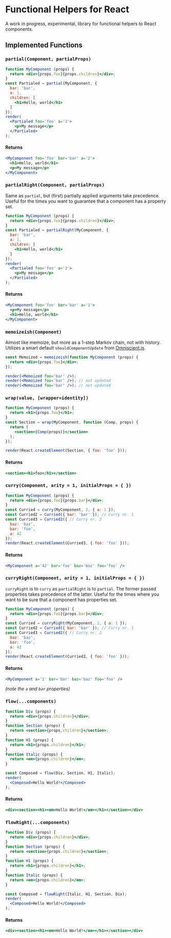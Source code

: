 # Functional Helpers for React

A work in progress, experimental, library for functional helpers to React components.

## Implemented Functions

### `partial(Component, partialProps)`

```jsx
function MyComponent (props) {
  return <div>{props.foo}{props.children}</div>;
}
const Partialed = partial(MyComponent, {
  bar: 'bar',
  a: 1,
  children: [
    <h1>Hello, world</h1>
  ]
});
render(
  <Partialed foo='foo' a='2'>
    <p>My message</p>
  </Partialed>
);
```

#### Returns
```jsx
<MyComponent foo='foo' bar='bar' a='2'>
  <h1>Hello, world</h1>
  <p>My message</p>
</MyComponent>
```

### `partialRight(Component, partialProps)`

Same as `partial`, but (first) partially applied arguments take precedence.
Useful for the times you want to guarantee that a component has a property set.

```jsx
function MyComponent (props) {
  return <div>{props.foo}{props.children}</div>;
}
const Partialed = partialRight(MyComponent, {
  bar: 'bar',
  a: 1,
  children: [
    <h1>Hello, world</h1>
  ]
});
render(
  <Partialed foo='foo' a='2'>
    <p>My message</p>
  </Partialed>
);
```

#### Returns
```jsx
<MyComponent foo='foo' bar='bar' a='1'>
  <p>My message</p>
  <h1>Hello, world</h1>
</MyComponent>
```

### `memoizeish(Component)`

Almost like memoize, but more as a 1-step Markov chain, not with history. Utilizes
a smart default `shouldComponentUpdate` from [Omniscient.js](https://github.com/omniscientjs/omniscient).

```jsx
const Memoized = memoizeish(function MyComponent (props) {
  return <div>{props.foo}</div>;
});

render(<Memoized foo='bar' />);
render(<Memoized foo='bar' />); // not updated
render(<Memoized foo='bar' />); // not updated
```

### `wrap(value, [wrapper=identity])`

```jsx
function MyComponent (props) {
  return <h1>{props.foo}</h1>;
}
const Section = wrap(MyComponent, function (Comp, props) {
  return (
    <section>{Comp(props)}</section>
  );
});

render(React.createElement(Section, { foo: 'foo' }));
```

#### Returns
```jsx
<section><h1>foo</h1></section>
```

### `curry(Component, arity = 1, initialProps = { })`

```jsx
function MyComponent (props) {
  return <div>{props.foo}{props.bar}</div>;
}
const Curried = curry(MyComponent, 2, { a: 1 });
const Curried2 = Curried({ bar: 'bar' }); // Curry nr. 1
const Curried3 = Curried2({ // Curry nr. 2
  baz: 'baz',
  bar: 'foo',
  a: 42
});
render(React.createElement(Curried3, { foo: 'foo' }));
```

#### Returns
```jsx
<MyComponent a='42' bar='foo' baz='baz' foo='foo' />
```


### `curryRight(Component, arity = 1, initialProps = { })`

`curryRight` is to `curry` as `partialRight` is to `partial`. The former passed
properties takes precedence of the latter. Useful for the times where you want to
be sure that a component has properties set.

```jsx
function MyComponent (props) {
  return <div>{props.foo}{props.bar}</div>;
}
const Curried = curryRight(MyComponent, 2, { a: 1 });
const Curried2 = Curried({ bar: 'bar' }); // Curry nr. 1
const Curried3 = Curried2({ // Curry nr. 2
  baz: 'baz',
  bar: 'foo',
  a: 42
});
render(React.createElement(Curried3, { foo: 'foo' }));
```

#### Returns
```jsx
<MyComponent a='1' bar='bar' baz='baz' foo='foo' />
```

_(note the `a` and `bar` properties)_

### `flow(...components)`

```jsx
function Div (props) {
  return <div>{props.children}</div>;
}
function Section (props) {
  return <section>{props.children}</section>;
}
function H1 (props) {
  return <h1>{props.children}</h1>;
}
function Italic (props) {
  return <em>{props.children}</em>;
}

const Composed = flow(Div, Section, H1, Italic);
render(
  <Composed>Hello World!</Composed>
);
```

#### Returns
```jsx
<div><section><h1><em>Hello World!</em></h1></section></div>
```

### `flowRight(...components)`

```jsx
function Div (props) {
  return <div>{props.children}</div>;
}
function Section (props) {
  return <section>{props.children}</section>;
}
function H1 (props) {
  return <h1>{props.children}</h1>;
}
function Italic (props) {
  return <em>{props.children}</em>;
}

const Composed = flowRight(Italic, H1, Section, Div);
render(
  <Composed>Hello World!</Composed>
);
```

#### Returns
```jsx
<div><section><h1><em>Hello World!</em></h1></section></div>
```
